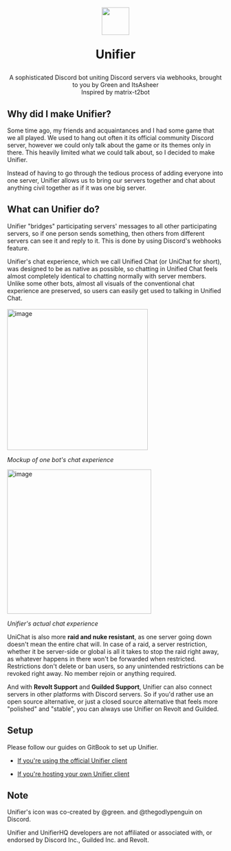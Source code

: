 <h1 align=center>
  <img width=64 src=https://github.com/greeeen-dev/unifier/assets/41323182/3065245a-28b6-4410-9b07-8b940f4796ae>
  
  Unifier</h1>
<p align=center>A sophisticated Discord bot uniting Discord servers via webhooks, brought to you by Green and ItsAsheer<br>
Inspired by matrix-t2bot</p>

## Why did I make Unifier?
Some time ago, my friends and acquaintances and I had some game that we all played. We used to hang out often it its official 
community Discord server, however we could only talk about the game or its themes only in there. This heavily limited what we 
could talk about, so I decided to make Unifier.

Instead of having to go through the tedious process of adding everyone into one server, Unifier allows us to bring our servers 
together and chat about anything civil together as if it was one big server.

## What can Unifier do?
Unifier "bridges" participating servers' messages to all other participating servers, so if one person sends something, then 
others from different servers can see it and reply to it. This is done by using Discord's webhooks feature.

Unifier's chat experience, which we call Unified Chat (or UniChat for short), was designed to be as native as possible, so 
chatting in Unified Chat feels almost completely identical to chatting normally with server members. Unlike some other bots, 
almost all visuals of the conventional chat experience are preserved, so users can easily get used to talking in Unified Chat.
<br><br>
<img width="327" alt="image" src="https://github.com/greeeen-dev/unifier/assets/41323182/9b4deb47-13b2-4f84-92fa-86dbec12528c">

<em>Mockup of one bot's chat experience</em>

<img width="335" alt="image" src="https://github.com/greeeen-dev/unifier/assets/41323182/315e906a-bc7e-43fb-9d24-d2032a9a9f12">

<em>Unifier's actual chat experience</em>

UniChat is also more **raid and nuke resistant**, as one server going down doesn't mean the entire chat will. In case of a raid, 
a server restriction, whether it be server-side or global is all it takes to stop the raid right away, as whatever happens in 
there won't be forwarded when restricted. Restrictions don't delete or ban users, so any unintended restrictions can be revoked 
right away. No member rejoin or anything required.

And with **Revolt Support** and **Guilded Support**, Unifier can also connect servers in other platforms with Discord servers. So 
if you'd rather use an open source alternative, or just a closed source alternative that feels more "polished" and "stable", 
you can always use Unifier on Revolt and Guilded.

## Setup
Please follow our guides on GitBook to set up Unifier.

- [If you're using the official Unifier client](https://unichat-wiki.pixels.onl/setup/getting-started)

- [If you're hosting your own Unifier client](https://unichat-wiki.pixels.onl/setup-selfhosting/getting-started)

## Note
Unifier's icon was co-created by @green. and @thegodlypenguin on Discord.

Unifier and UnifierHQ developers are not affiliated or associated with, or endorsed by Discord Inc., Guilded Inc. and Revolt.
